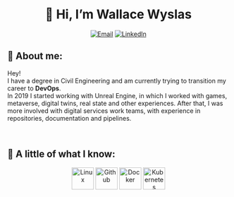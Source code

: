 <h1 align="center">👋 Hi, I’m Wallace Wyslas</h1>
<p align="center">

<p align="center">
  <a href="mailto: wallacewyslas@gmail.com" taget="blank"><img src="https://img.shields.io/badge/Gmail-333333?style=for-the-badge&logo=gmail&logoColor=red" alt="Email"></a>
  <a href="https://linkedin.com/in/wallacewyslas/" taget="blank"><img src="https://img.shields.io/badge/LinkedIn-0077B5?style=for-the-badge&logo=linkedin&logoColor=white" alt="LinkedIn"></a>
</p>

## 📄 About me:
Hey!
<br>
I have a degree in Civil Engineering and am currently trying to transition my career to **DevOps**.
<br>
In 2019 I started working with Unreal Engine, in which I worked with games, metaverse, digital twins, real state and other experiences. After that, I was more involved with digital services work teams, with experience in repositories, documentation and pipelines.

<br>

## 🚀 A little of what I know:

<p align="center">
    <img alt="Linux" height="50" src="https://cdn.jsdelivr.net/gh/devicons/devicon@latest/icons/linux/linux-original.svg">
    <img alt="Github" height="50" src="https://cdn.jsdelivr.net/gh/devicons/devicon@latest/icons/github/github-original.svg">
    <img alt="Docker" height="50" src="https://cdn.jsdelivr.net/gh/devicons/devicon@latest/icons/docker/docker-original.svg">
    <img alt="Kubernetes" height="50" src="https://cdn.jsdelivr.net/gh/devicons/devicon@latest/icons/kubernetes/kubernetes-original.svg">
</p>